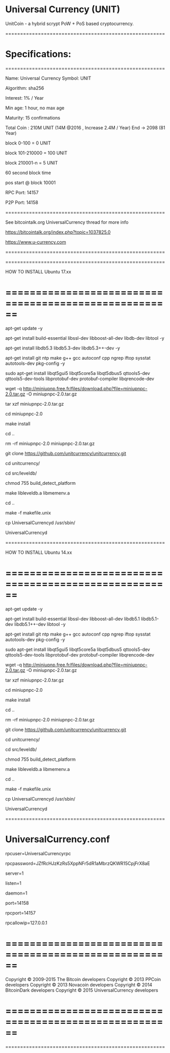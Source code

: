 Universal Currency (UNIT)
===================
UnitCoin - a hybrid scrypt PoW + PoS based cryptocurrency.


======================================================

Specifications:
======================================================
======================================================

Name: Universal Currency
Symbol: UNIT

Algorithm: sha256

Interest: 1% / Year

Min age: 1 hour, no max age

Maturity: 15 confirmations

Total Coin  : 210M  UNIT (14M @2016 , Increase 2.4M / Year) End -> 2098 (81 Year)

block 0-100 = 0 UNIT

block 101-210000 = 100 UNIT

block 210001-n =  5 UNIT

60 second block time 

pos start @ block 10001

RPC Port: 14157

P2P Port: 14158

======================================================


See bitcointalk.org UniversalCurrency thread for more info

https://bitcointalk.org/index.php?topic=1037825.0

https://www.u-currency.com


======================================================



======================================================

HOW TO INSTALL Ubuntu 17.xx

======================================================
======================================================


apt-get update -y

apt-get install build-essential libssl-dev libboost-all-dev libdb-dev libtool -y

apt-get install libdb5.3 libdb5.3-dev libdb5.3++-dev -y

apt-get install git ntp make g++ gcc autoconf cpp ngrep iftop sysstat autotools-dev pkg-config -y

sudo apt-get install libqt5gui5 libqt5core5a libqt5dbus5 qttools5-dev qttools5-dev-tools libprotobuf-dev protobuf-compiler libqrencode-dev

wget -q http://miniupnp.free.fr/files/download.php?file=miniupnpc-2.0.tar.gz -O miniupnpc-2.0.tar.gz

tar xzf miniupnpc-2.0.tar.gz

cd miniupnpc-2.0

make install

cd ..

rm -rf miniupnpc-2.0 miniupnpc-2.0.tar.gz

git clone https://github.com/unitcurrency/unitcurrency.git

cd unitcurrency/

cd src/leveldb/

chmod 755 build_detect_platform

make libleveldb.a libmemenv.a

cd ..

make -f makefile.unix

cp UniversalCurrencyd /usr/sbin/

UniversalCurrencyd


======================================================

HOW TO INSTALL Ubuntu 14.xx

======================================================
======================================================

apt-get update -y

apt-get install build-essential libssl-dev libboost-all-dev libdb5.1 libdb5.1-dev libdb5.1++-dev libtool -y

apt-get install git ntp make g++ gcc autoconf cpp ngrep iftop sysstat autotools-dev pkg-config -y

sudo apt-get install libqt5gui5 libqt5core5a libqt5dbus5 qttools5-dev qttools5-dev-tools libprotobuf-dev protobuf-compiler libqrencode-dev

wget -q http://miniupnp.free.fr/files/download.php?file=miniupnpc-2.0.tar.gz -O miniupnpc-2.0.tar.gz

tar xzf miniupnpc-2.0.tar.gz

cd miniupnpc-2.0

make install

cd ..

rm -rf miniupnpc-2.0 miniupnpc-2.0.tar.gz

git clone https://github.com/unitcurrency/unitcurrency.git

cd unitcurrency/

cd src/leveldb/

chmod 755 build_detect_platform

make libleveldb.a libmemenv.a

cd ..

make -f makefile.unix

cp UniversalCurrencyd /usr/sbin/

UniversalCurrencyd



======================================================

UniversalCurrency.conf
======================================================

rpcuser=UniversalCurrencyrpc

rpcpassword=JZfRcHJzKzRs5XppNFr5dR1aMbrzQKWR15CpjFrX8aE

server=1

listen=1

daemon=1

port=14158

rpcport=14157

rpcallowip=127.0.0.1

======================================================
======================================================

Copyright © 2009-2015 The Bitcoin developers
Copyright © 2013 PPCoin developers
Copyright © 2013 Novacoin developers
Copyright © 2014 BitcoinDark developers
Copyright © 2015 UniversalCurrency developers

======================================================
======================================================
======================================================




